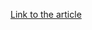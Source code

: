 [Link to the article](https://www.binarydefense.com/resources/blog/wineloader-analysis-of-the-infection-chain)
